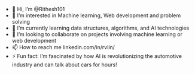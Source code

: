 - 👋 Hi, I’m @Rithesh101
- 👀 I’m interested in Machine learning, Web development and problem solving
- 🌱 I’m currently learning data structures, algorithms, and AI technologies
- 💞️ I’m looking to collaborate on  projects involving machine learning or web development
- 📫 How to reach me linkedin.com/in/rvlin/
- ⚡ Fun fact:  I’m fascinated by how AI is revolutionizing the automotive industry and can talk about cars for hours!

<!---
Rithesh101/Rithesh101 is a ✨ special ✨ repository because its `README.md` (this file) appears on your GitHub profile.
You can click the Preview link to take a look at your changes.
--->
